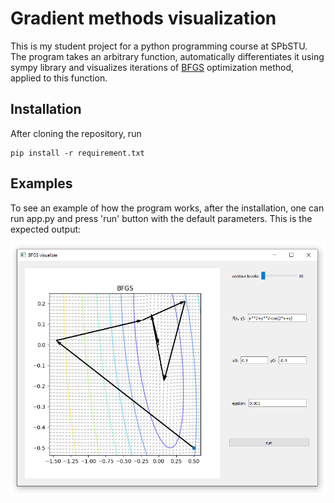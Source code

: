 # Gradient methods visualization

This is my student project for a python programming course at SPbSTU.
The program takes an arbitrary function, automatically differentiates it using sympy library and visualizes iterations of [BFGS](https://en.wikipedia.org/wiki/Broyden–Fletcher–Goldfarb–Shanno_algorithm) optimization method, applied to this function.

## Installation
After cloning the repository, run
```
pip install -r requirement.txt
```

## Examples
To see an example of how the program works, after the installation, one can run app.py and press 'run' button with the default parameters. This is the expected output:

![default output](examples/default_output.png)
```
